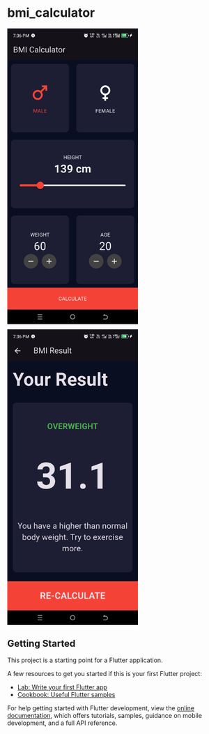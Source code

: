 # bmi_calculator

<div style="display: flex; flex-wrap: wrap; gap: 12px;">
    <img src="screenshots/img.png" alt="screenshot" width="300" title="screenshot"/>
    <img src="screenshots/img_1.png" alt="screenshot" width="300" title="screenshot"/>
</div>

## Getting Started

This project is a starting point for a Flutter application.

A few resources to get you started if this is your first Flutter project:

- [Lab: Write your first Flutter app](https://docs.flutter.dev/get-started/codelab)
- [Cookbook: Useful Flutter samples](https://docs.flutter.dev/cookbook)

For help getting started with Flutter development, view the
[online documentation](https://docs.flutter.dev/), which offers tutorials,
samples, guidance on mobile development, and a full API reference.
